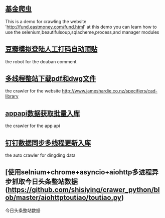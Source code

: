 
## [基金爬虫](https://github.com/shisiying/crawer_python/blob/master/crawl_fund/Spiders/FundDetail.py)

This is a demo for crawling the website 'http://fund.eastmoney.com/fund.html'
at this demo you can learn how to use the selenium,beautifulsoup,sqlacheme,process,and manager modules

## [豆瓣模拟登陆人工打码自动顶贴](https://github.com/shisiying/crawer_python/blob/master/doubandingtie/login_douban.py)

the robot for the douban comment

## [多线程整站下载pdf和dwg文件](https://github.com/shisiying/crawer_python/blob/master/pdfdownload/pdfdown_mutiprocess.py)

the crawler for the website http://www.jameshardie.co.nz/specifiers/cad-library

## [appapi数据获取批量入库](https://github.com/shisiying/crawer_python/blob/master/appdata/crawlinfo.py)
the crawler for the app api

## [钉钉数据同步多线程更新入库](https://github.com/shisiying/crawer_python/blob/master/dingding/main.py)
the auto crawler for dingding data

## [使用selnium+chrome+asyncio+aiohttp多进程异步抓取今日头条整站数据(https://github.com/shisiying/crawer_python/blob/master/aiohttptoutiao/toutiao.py)
今日头条整站数据
